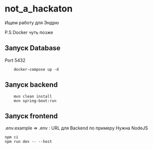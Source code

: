 # not_a_hackaton
Ищем работу для Эндрю

P.S Docker чуть позже

## Запуск Database
Port 5432

```
    docker-compose up -d
```


## Запуск backend
```
    mvn clean install
    mvn spring-boot:run
```



## Запуск frontend
.env.example => .env : URL для Backend по примеру
Нужна NodeJS

```
npm ci
npm run dev -- --host
```

